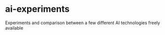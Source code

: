 # ai-experiments
Experiments and comparison between a few different AI technologies freely available
